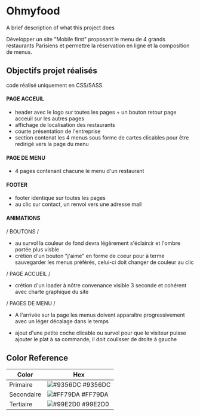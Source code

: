 # Ohmyfood 

A brief description of what this project does 

Développer un site "Mobile first" proposant le menu de 4 grands restaurants Parisiens et permettre la réservation en ligne et la composition de menus.
## Objectifs projet réalisés
code réalisé uniquement en CSS/SASS.
#### PAGE ACCEUIL
- header avec le logo sur toutes les pages + un bouton retour page acceuil sur les autres pages
- affichage de localisation des restaurants
- courte présentation de l'entreprise
- section contenat les 4 menus sous forme de cartes clicables pour être redirigé vers la page du menu


#### PAGE DE MENU

- 4 pages contenant chacune le menu d'un restaurant


#### FOOTER

- footer identique sur toutes les pages
- au clic sur contact, un renvoi vers une adresse mail


#### ANIMATIONS

/ BOUTONS /

- au survol la couleur de fond devra légèrement s'éclaircir et l'ombre portée plus visble
- crétion d'un bouton "j'aime" en forme de coeur pour à terme sauvegarder les menus préférés, celui-ci doit changer de couleur au clic

/ PAGE ACCUEIL /

- crétion d'un loader à nôtre convenance visible 3 seconde et cohérent avec charte graphique du site

/ PAGES DE MENU /

- A l'arrivée sur la page les menus doivent apparaître progressivement avec un léger décalage dans le temps

- ajout d'une petite coche clicable ou survol pour que le visiteur puisse ajouter le plat à sa commande, il doit coulisser de droite à gauche

## Color Reference

| Color             | Hex                                                                |
| ----------------- | ------------------------------------------------------------------ |
|  Primaire | ![#9356DC](https://via.placeholder.com/10/0a192f?text=+) #9356DC |
| Secondaire | ![#FF79DA](https://via.placeholder.com/10/f8f8f8?text=+) #FF79DA |
| Tertiaire | ![#99E2D0](https://via.placeholder.com/10/00b48a?text=+) #99E2D0 |


